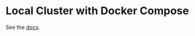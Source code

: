 # Local Cluster with Docker Compose

See the [docs](https://docs.reapchain.com/master/networks/docker-compose.html).
